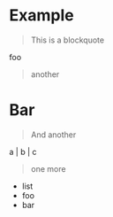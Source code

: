 # Example
> This is a blockquote

foo
> another

# Bar


> And another

a | b | c

> one more
- list 
- foo
- bar